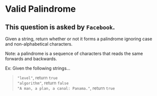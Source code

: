 # Valid Palindrome

## This question is asked by `Facebook`.

Given a string, return whether or not it forms a palindrome ignoring case and non-alphabetical characters.  

Note: a palindrome is a sequence of characters that reads the same forwards and backwards. 

Ex: Given the following strings...

>`"level"`, return `true`  
`"algorithm"`, return `false`  
`"A man, a plan, a canal: Panama."`, return `true`
